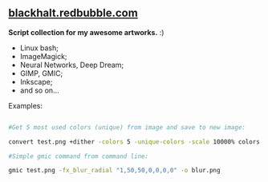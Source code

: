 ## [blackhalt.redbubble.com](https://blackhalt.redbubble.com/ "blackhalt.redbubble.com")

**Script collection for my awesome artworks.** :)


- Linux bash;
- ImageMagick;
- Neural Networks, Deep Dream;
- GIMP, GMIC;
- Inkscape;
- and so on...



Examples:


```bash

#Get 5 most used colors (unique) from image and save to new image:

convert test.png +dither -colors 5 -unique-colors -scale 10000% colors.png
```

```bash
#Simple gmic command from command line:

gmic test.png -fx_blur_radial "1,50,50,0,0,0,0" -o blur.png
```
